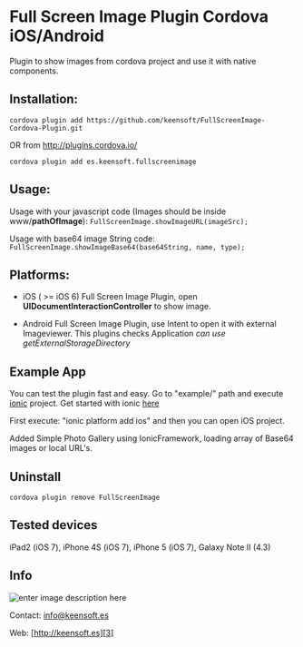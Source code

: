 Full Screen Image Plugin Cordova iOS/Android
=================================

Plugin to show images from cordova project and use it with native components. 

Installation:
--------------

`cordova plugin add https://github.com/keensoft/FullScreenImage-Cordova-Plugin.git`

OR from http://plugins.cordova.io/ 

`cordova plugin add es.keensoft.fullscreenimage`

Usage:
--------------

Usage with your javascript code (Images should be inside www/**pathOfImage**):
`FullScreenImage.showImageURL(imageSrc);`

Usage with base64 image String code:
`FullScreenImage.showImageBase64(base64String, name, type);`

Platforms:
--------------
* iOS ( >= iOS 6)
Full Screen Image Plugin, open **UIDocumentInteractionController** to show image.  

* Android
Full Screen Image Plugin, use Intent to open it with external Imageviewer. This plugins checks Application *can use getExternalStorageDirectory*

Example App
--------------
You can test the plugin fast and easy. Go to "example/" path and execute [ionic][4] project. Get started with ionic [here][5]

First execute: "ionic platform add ios" and then you can open iOS project.

Added Simple Photo Gallery using IonicFramework, loading array of Base64 images or local URL's.

Uninstall
--------------

`cordova plugin remove FullScreenImage`

Tested devices
--------------
iPad2 (iOS 7), iPhone 4S (iOS 7), iPhone 5 (iOS 7), Galaxy Note II (4.3)

Info
--------------
![enter image description here][1]

Contact: [info@keensoft.es][2]

Web: [http://keensoft.es][3]


[1]: http://www.keensoft.es/wp-content/uploads/2013/04/keensoft-logo1.png
[2]: info@keensoft.es
[3]: http://keensoft.es
[4]: http://ionicframework.com/
[5]: http://ionicframework.com/getting-started/
